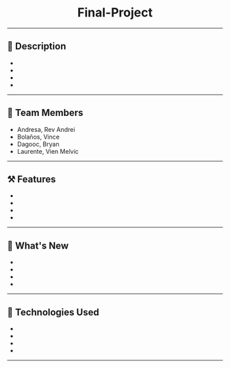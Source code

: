 <h1 align="center"> Final-Project </h1> 

---

## 📍 Description
-
-
-
-

---

## 🪪 Team Members
- Andresa, Rev Andrei
- Bolaños, Vince
- Dagooc, Bryan
- Laurente, Vien Melvic

---

## ⚒️ Features
-
-
-
-

---

## 🤩 What's New
-
-
-
-

---

## 🤖 Technologies Used 
-
-
-
-

---
